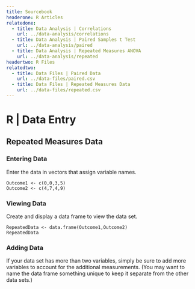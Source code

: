 ```yaml
---
title: Sourcebook
headerone: R Articles
relatedone:
  - title: Data Analysis | Correlations
    url: ../data-analysis/correlations
  - title: Data Analysis | Paired Samples t Test
    url: ../data-analysis/paired
  - title: Data Analysis | Repeated Measures ANOVA
    url: ../data-analysis/repeated
headertwo: R Files
relatedtwo:
  - title: Data Files | Paired Data
    url: ../data-files/paired.csv
  - title: Data Files | Repeated Measures Data
    url: ../data-files/repeated.csv
---
```


# R | Data Entry

## Repeated Measures Data

### Entering Data

Enter the data in vectors that assign variable names.

```{r}
Outcome1 <- c(0,0,3,5)
Outcome2 <- c(4,7,4,9)
```

### Viewing Data

Create and display a data frame to view the data set.

```{r}
RepeatedData <- data.frame(Outcome1,Outcome2)
RepeatedData
```

### Adding Data

If your data set has more than two variables, simply be sure to add more variables to account for the additional measurements. (You may want to name the data frame something unique to keep it separate from the other data sets.)
